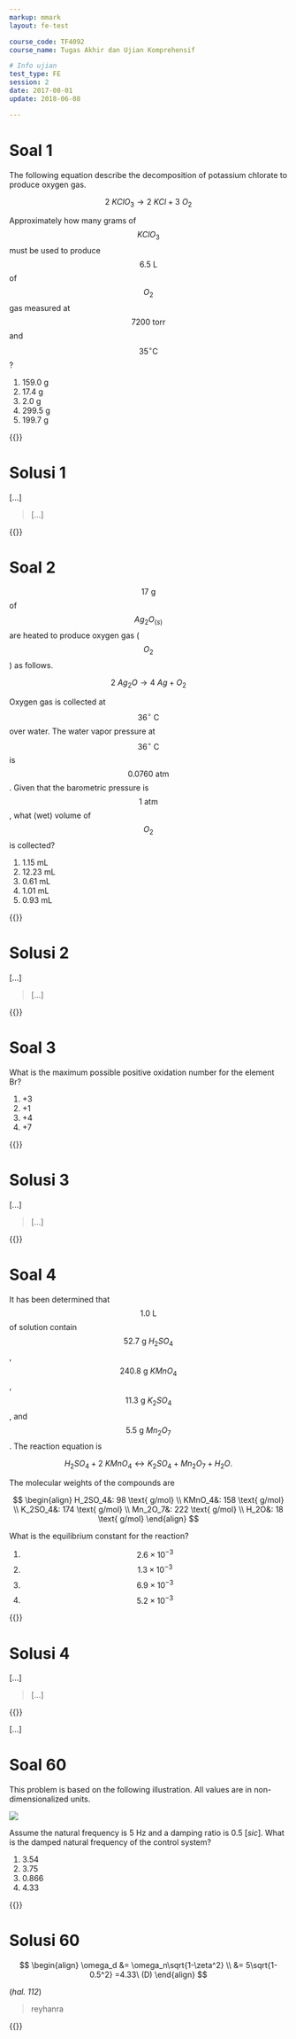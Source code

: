 ```yaml
---
markup: mmark
layout: fe-test

course_code: TF4092
course_name: Tugas Akhir dan Ujian Komprehensif

# Info ujian
test_type: FE
session: 2
date: 2017-08-01
update: 2018-06-08

---
```


# Soal 1

The following equation describe the decomposition of potassium chlorate to produce oxygen gas.

$$
2\ KClO_3 \longrightarrow 2\ KCl + 3\ O_2
$$

Approximately how many grams of $$KClO_3$$ must be used to produce $$6.5 \text{ L}$$ of $$O_2$$ gas measured at $$7200 \text{ torr}$$ and $$35^\circ \text{C}$$?

1. 159.0 g
2. 17.4 g
3. 2.0 g
4. 299.5 g
5. 199.7 g

{{<solutions-start>}}

# Solusi 1

[...]

> [...]

{{<solutions-end>}}

# Soal 2

$$17 \text{ g}$$ of $$Ag_2O_{(s)}$$ are heated to produce oxygen gas ($$O_2$$) as follows.

$$
2\ Ag_2O \longrightarrow 4\ Ag + O_2
$$

Oxygen gas is collected at $$36^\circ \text{ C}$$ over water. The water vapor pressure at $$36^\circ \text{ C}$$ is $$0.0760 \text{ atm}$$. Given that the barometric pressure is $$1 \text{ atm}$$, what (wet) volume of $$O_2$$ is collected?

1. 1.15 mL
2. 12.23 mL
3. 0.61 mL
4. 1.01 mL
5. 0.93 mL

{{<solutions-start>}}

# Solusi 2

[...]

> [...]

{{<solutions-end>}}

# Soal 3

What is the maximum possible positive oxidation number for the element Br?

1. +3
2. +1
3. +4
4. +7

{{<solutions-start>}}

# Solusi 3

[...]

> [...]

{{<solutions-end>}}

# Soal 4

It has been determined that $$1.0 \text{ L}$$ of solution contain $$52.7 \text{ g } H_2SO_4$$, $$240.8 \text{ g } KMnO_4$$, $$11.3 \text{ g } K_2SO_4$$, and $$5.5 \text{ g } Mn_2O_7$$. The reaction equation is

$$
H_2SO_4 + 2\ KMnO_4 \longleftrightarrow K_2SO_4 + Mn_2O_7 + H_2O.
$$

The molecular weights of the compounds are

$$
\begin{align}
  H_2SO_4&: 98 \text{ g/mol} \\
  KMnO_4&: 158 \text{ g/mol} \\
  K_2SO_4&: 174 \text{ g/mol} \\
  Mn_2O_7&: 222 \text{ g/mol} \\
  H_2O&: 18 \text{ g/mol}
\end{align}
$$

What is the equilibrium constant for the reaction?

1. $$2.6 \times 10^{-3}$$
2. $$1.3 \times 10^{-3}$$
3. $$6.9 \times 10^{-3}$$
4. $$5.2 \times 10^{-3}$$

{{<solutions-start>}}

# Solusi 4

[...]

> [...]

{{<solutions-end>}}

[...]

# Soal 60

This problem is based on the following illustration. All values are in non-dimensionalized units.

![](../img/2017-08-s2-60.png)

Assume the natural frequency is 5 Hz and a damping ratio is 0.5 [*sic*]. What is the damped natural frequency of the control system?

1. 3.54
2. 3.75
3. 0.866
4. 4.33

{{<solutions-start>}}

# Solusi 60

$$
\begin{align}
  \omega_d &= \omega_n\sqrt{1-\zeta^2} \\
  &= 5\sqrt{1-0.5^2} =4.33\ (D)
\end{align}
$$

(*hal. 112*)

> reyhanra

{{<solutions-end>}}
